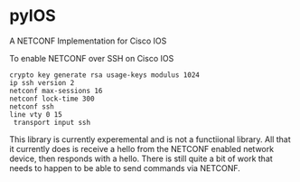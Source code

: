 # pyIOS
A NETCONF Implementation for Cisco IOS

To enable NETCONF over SSH on Cisco IOS
```
crypto key generate rsa usage-keys modulus 1024
ip ssh version 2
netconf max-sessions 16
netconf lock-time 300
netconf ssh
line vty 0 15
 transport input ssh
```

This library is currently experemental and is not a functiional library. All that it currently does is receive a hello from the NETCONF enabled network device, then responds with a hello. There is still quite a bit of work that needs to happen to be able to send commands via NETCONF.
